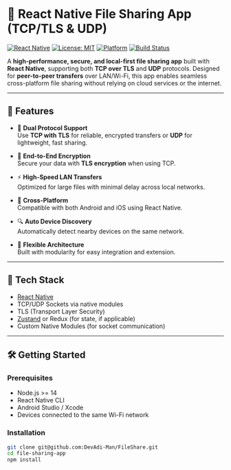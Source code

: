 # 📁 React Native File Sharing App (TCP/TLS & UDP)

[![React Native](https://img.shields.io/badge/React%20Native-%2320232a.svg?style=flat&logo=react&logoColor=%2361DAFB)](https://reactnative.dev/)
[![License: MIT](https://img.shields.io/badge/License-MIT-yellow.svg)](LICENSE)
[![Platform](https://img.shields.io/badge/Platform-Android%20%7C%20iOS-blue)]()
[![Build Status](https://img.shields.io/badge/Status-Under%20Development-orange)]()

A **high-performance, secure, and local-first file sharing app** built with **React Native**, supporting both **TCP over TLS** and **UDP** protocols. Designed for **peer-to-peer transfers** over LAN/Wi-Fi, this app enables seamless cross-platform file sharing without relying on cloud services or the internet.

---

## 🚀 Features

- 📡 **Dual Protocol Support**  
  Use **TCP with TLS** for reliable, encrypted transfers or **UDP** for lightweight, fast sharing.

- 🔐 **End-to-End Encryption**  
  Secure your data with **TLS encryption** when using TCP.

- ⚡ **High-Speed LAN Transfers**  
  Optimized for large files with minimal delay across local networks.

- 📲 **Cross-Platform**  
  Compatible with both Android and iOS using React Native.

- 🔍 **Auto Device Discovery**  
  Automatically detect nearby devices on the same network.

- 💬 **Flexible Architecture**  
  Built with modularity for easy integration and extension.

---

## 📂 Tech Stack

- [React Native](https://reactnative.dev/)
- TCP/UDP Sockets via native modules
- TLS (Transport Layer Security)
- [Zustand](https://github.com/pmndrs/zustand) or Redux (for state, if applicable)
- Custom Native Modules (for socket communication)

---

## 🛠️ Getting Started

### Prerequisites

- Node.js >= 14
- React Native CLI
- Android Studio / Xcode
- Devices connected to the same Wi-Fi network

### Installation

```bash
git clone git@github.com:DevAdi-Man/FileShare.git
cd file-sharing-app
npm install
